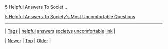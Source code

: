 <!--
title: 5 Helpful Answers To Society&apos;s Most Uncomfortable Questions
date: 2020-06-28T15:27:00.136Z
tags: helpful, answers, societys, uncomfortable, link
-->


5 Helpful Answers To Societ...

[5 Helpful Answers To Society's Most Uncomfortable Questions](http://www.cracked.com/blog/5-helpful-answers-to-societys-most-uncomfortable-questions/)

<!--BOTTOM-POST-NAVIGATION-->
---

| [Tags](tags.md) | [helpful](tag-helpful.md) [answers](tag-answers.md) [societys](tag-societys.md) [uncomfortable](tag-uncomfortable.md) [link](tag-link.md) |

| [Newer](152952707044.md) | [Top](index.md) | [Older](152989553654.md) |